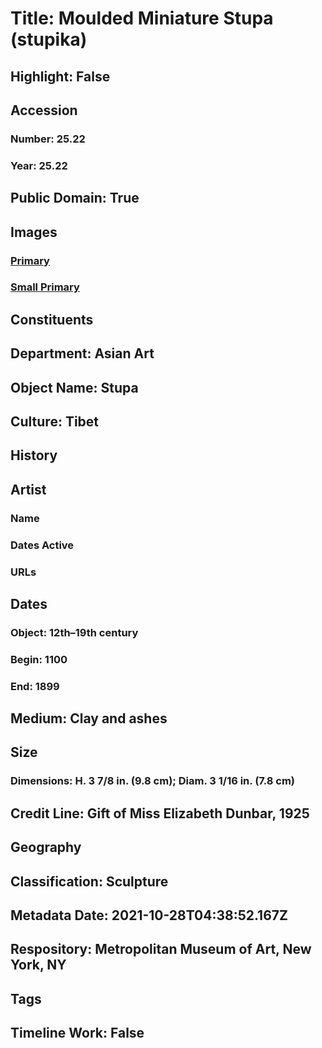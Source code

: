 # Title: Moulded Miniature Stupa (stupika)
## Highlight: False
## Accession
### Number: 25.22
### Year: 25.22
## Public Domain: True
## Images
### [Primary](https://images.metmuseum.org/CRDImages/as/original/59133.jpg)
### [Small Primary](https://images.metmuseum.org/CRDImages/as/web-large/59133.jpg)
## Constituents
## Department: Asian Art
## Object Name: Stupa
## Culture: Tibet
## History
## Artist
### Name
### Dates Active
### URLs
## Dates
### Object: 12th–19th century
### Begin: 1100
### End: 1899
## Medium: Clay and ashes
## Size
### Dimensions: H. 3 7/8 in. (9.8 cm); Diam. 3 1/16 in. (7.8 cm)
## Credit Line: Gift of Miss Elizabeth Dunbar, 1925
## Geography
## Classification: Sculpture
## Metadata Date: 2021-10-28T04:38:52.167Z
## Respository: Metropolitan Museum of Art, New York, NY
## Tags
## Timeline Work: False